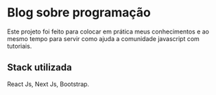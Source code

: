 # Blog sobre programação

Este projeto foi feito para colocar em prática meus conhecimentos e ao mesmo tempo para servir como ajuda a comunidade javascript com tutoriais.

## Stack utilizada

React Js, Next Js, Bootstrap.

